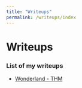 ```yaml
---
title: "Writeups"
permalink: /writeups/index
---
```


# Writeups

### List of my writeups

- [Wonderland - THM](/writeups/wonderland)
